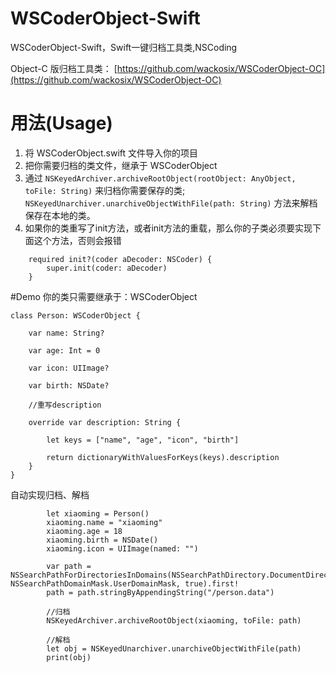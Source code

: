 # WSCoderObject-Swift
WSCoderObject-Swift，Swift一键归档工具类,NSCoding

Object-C 版归档工具类： [https://github.com/wackosix/WSCoderObject-OC](https://github.com/wackosix/WSCoderObject-OC)

# 用法(Usage)
1. 将 WSCoderObject.swift 文件导入你的项目
2. 把你需要归档的类文件，继承于 WSCoderObject
3. 通过 `NSKeyedArchiver.archiveRootObject(rootObject: AnyObject, toFile: String)` 来归档你需要保存的类; `NSKeyedUnarchiver.unarchiveObjectWithFile(path: String)` 方法来解档保存在本地的类。
4. 如果你的类重写了init方法，或者init方法的重载，那么你的子类必须要实现下面这个方法，否则会报错

```
    required init?(coder aDecoder: NSCoder) {
        super.init(coder: aDecoder)
    }
```

#Demo
你的类只需要继承于：WSCoderObject

```
class Person: WSCoderObject {

    var name: String?
    
    var age: Int = 0
    
    var icon: UIImage?
    
    var birth: NSDate?
    
    //重写description
    
    override var description: String {
        
        let keys = ["name", "age", "icon", "birth"]
        
        return dictionaryWithValuesForKeys(keys).description
    }
}

```

自动实现归档、解档

```
        let xiaoming = Person()
        xiaoming.name = "xiaoming"
        xiaoming.age = 18
        xiaoming.birth = NSDate()
        xiaoming.icon = UIImage(named: "")
        
        var path = NSSearchPathForDirectoriesInDomains(NSSearchPathDirectory.DocumentDirectory, NSSearchPathDomainMask.UserDomainMask, true).first!
        path = path.stringByAppendingString("/person.data")
        
        //归档
        NSKeyedArchiver.archiveRootObject(xiaoming, toFile: path)
        
        //解档
        let obj = NSKeyedUnarchiver.unarchiveObjectWithFile(path)
        print(obj)

```



